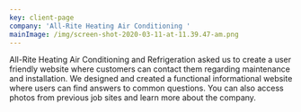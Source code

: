 ```yaml
---
key: client-page
company: 'All-Rite Heating Air Conditioning '
mainImage: /img/screen-shot-2020-03-11-at-11.39.47-am.png
---
```

All-Rite Heating Air Conditioning and Refrigeration asked us to create a user friendly website where customers can contact them regarding maintenance and installation. We designed and created a functional informational website where users can find answers to common questions. You can also access photos from previous job sites and learn more about the company.
